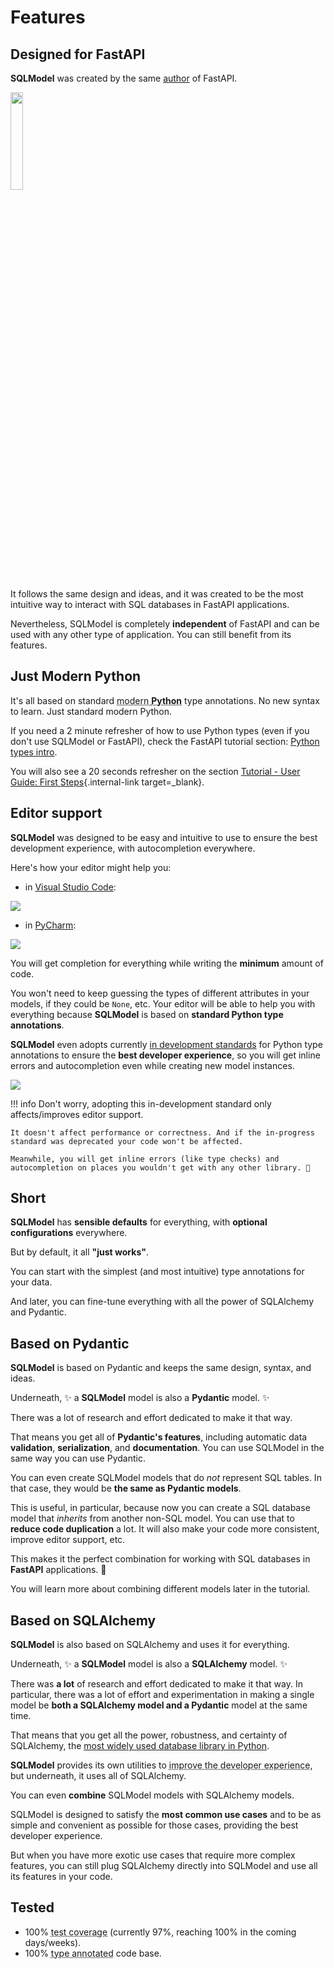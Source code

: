 # Features

## Designed for **FastAPI**

**SQLModel** was created by the same <a href="https://tiangolo.com/" class="external-link" target="_blank">author</a> of FastAPI.

<a href="https://fastapi.tiangolo.com" target="_blank"><img src="https://fastapi.tiangolo.com/img/logo-margin/logo-teal.png" style="width: 20%;"></a>

It follows the same design and ideas, and it was created to be the most intuitive way to interact with SQL databases in FastAPI applications.

Nevertheless, SQLModel is completely **independent** of FastAPI and can be used with any other type of application. You can still benefit from its features.

## Just Modern Python

It's all based on standard <abbr title="Python currently supported versions, 3.7 and above.">modern **Python**</abbr> type annotations. No new syntax to learn. Just standard modern Python.

If you need a 2 minute refresher of how to use Python types (even if you don't use SQLModel or FastAPI), check the FastAPI tutorial section: <a href="https://fastapi.tiangolo.com/python-types/" class="external-link" target="_blank">Python types intro</a>.

You will also see a 20 seconds refresher on the section [Tutorial - User Guide: First Steps](tutorial/index.md){.internal-link target=_blank}.

## Editor support

**SQLModel** was designed to be easy and intuitive to use to ensure the best development experience, with autocompletion everywhere.

Here's how your editor might help you:

* in <a href="https://code.visualstudio.com/" class="external-link" target="_blank">Visual Studio Code</a>:

<img class="shadow" src="/img/index/autocompletion02.png">

* in <a href="https://www.jetbrains.com/pycharm/" class="external-link" target="_blank">PyCharm</a>:

<img class="shadow" src="/img/features/autocompletion01.png">

You will get completion for everything while writing the **minimum** amount of code.

You won't need to keep guessing the types of different attributes in your models, if they could be `None`, etc. Your editor will be able to help you with everything because **SQLModel** is based on **standard Python type annotations**.

**SQLModel** even adopts currently <a href="https://github.com/microsoft/pyright/blob/main/specs/dataclass_transforms.md" class="external-link" target="_blank">in development standards</a> for Python type annotations to ensure the **best developer experience**, so you will get inline errors and autocompletion even while creating new model instances.

<img class="shadow" src="/img/index/autocompletion01.png">

!!! info
    Don't worry, adopting this in-development standard only affects/improves editor support.

    It doesn't affect performance or correctness. And if the in-progress standard was deprecated your code won't be affected.

    Meanwhile, you will get inline errors (like type checks) and autocompletion on places you wouldn't get with any other library. 🎉

## Short

**SQLModel** has **sensible defaults** for everything, with **optional configurations** everywhere.

But by default, it all **"just works"**.

You can start with the simplest (and most intuitive) type annotations for your data.

And later, you can fine-tune everything with all the power of SQLAlchemy and Pydantic.

## Based on Pydantic

**SQLModel** is based on Pydantic and keeps the same design, syntax, and ideas.

Underneath, ✨ a **SQLModel** model is also a **Pydantic** model. ✨

There was a lot of research and effort dedicated to make it that way.

That means you get all of **Pydantic's features**, including automatic data **validation**, **serialization**, and **documentation**. You can use SQLModel in the same way you can use Pydantic.

You can even create SQLModel models that do *not* represent SQL tables. In that case, they would be **the same as Pydantic models**.

This is useful, in particular, because now you can create a SQL database model that *inherits* from another non-SQL model. You can use that to **reduce code duplication** a lot. It will also make your code more consistent, improve editor support, etc.

This makes it the perfect combination for working with SQL databases in **FastAPI** applications. 🚀

You will learn more about combining different models later in the tutorial.

## Based on SQLAlchemy

**SQLModel** is also based on SQLAlchemy and uses it for everything.

Underneath, ✨ a **SQLModel** model is also a **SQLAlchemy** model. ✨

There was **a lot** of research and effort dedicated to make it that way. In particular, there was a lot of effort and experimentation in making a single model be **both a SQLAlchemy model and a Pydantic** model at the same time.

That means that you get all the power, robustness, and certainty of SQLAlchemy, the <a href="https://www.jetbrains.com/lp/python-developers-survey-2020/" class="external-link" target="_blank">most widely used database library in Python</a>.

**SQLModel** provides its own utilities to <abbr title="with type completion, type checks, etc.">improve the developer experience</abbr>, but underneath, it uses all of SQLAlchemy.

You can even **combine** SQLModel models with SQLAlchemy models.

SQLModel is designed to satisfy the **most common use cases** and to be as simple and convenient as possible for those cases, providing the best developer experience.

But when you have more exotic use cases that require more complex features, you can still plug SQLAlchemy directly into SQLModel and use all its features in your code.

## Tested

* 100% <abbr title="The amount of code that is automatically tested">test coverage</abbr> (currently 97%, reaching 100% in the coming days/weeks).
* 100% <abbr title="Python type annotations, with this your editor and external tools can give you better support">type annotated</abbr> code base.

